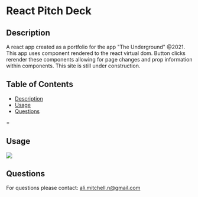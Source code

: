 # React Pitch Deck 

  

  ## Description
  A react app created as a portfolio for the app "The Underground" @2021. This app uses component rendered to the react virtual dom. Button clicks rerender these components allowing for page changes and prop information within components. This site is still under construction. 
  ## Table of Contents
  * [Description](#description)
  * [Usage](#usage)
  * [Questions](#questions)
  
=
  ## Usage
  ![](https://user-images.githubusercontent.com/79877350/130389312-b7fa0986-dff9-435b-b816-d6b854f6625b.png)

  ## Questions
  For questions please contact: ali.mitchell.n@gmail.com
